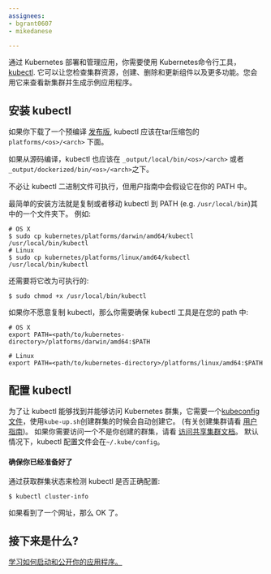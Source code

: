 ```yaml
---
assignees:
- bgrant0607
- mikedanese

---
```


通过 Kubernetes 部署和管理应用，你需要使用 Kubernetes命令行工具， [kubectl](kubectl.md). 它可以让您检查集群资源，创建、删除和更新组件以及更多功能。您会用它来查看新集群并生成示例应用程序。

## 安装 kubectl

如果你下载了一个预编译 [发布版](https://github.com/kubernetes/kubernetes/releases), kubectl 应该在tar压缩包的 `platforms/<os>/<arch>` 下面。

如果从源码编译，kubectl 也应该在 `_output/local/bin/<os>/<arch>` 或者 `_output/dockerized/bin/<os>/<arch>`之下。

不必让 kubectl 二进制文件可执行，但用户指南中会假设它在你的 PATH 中。

最简单的安装方法就是复制或者移动 kubectl 到 PATH (e.g. `/usr/local/bin`)其中的一个文件夹下。 例如:

```shell
# OS X
$ sudo cp kubernetes/platforms/darwin/amd64/kubectl /usr/local/bin/kubectl
# Linux
$ sudo cp kubernetes/platforms/linux/amd64/kubectl /usr/local/bin/kubectl
```

还需要将它改为可执行的:

```shell
$ sudo chmod +x /usr/local/bin/kubectl
```

如果你不愿意复制 kubectl，那么你需要确保 kubectl 工具是在您的 path 中:

```shell
# OS X
export PATH=<path/to/kubernetes-directory>/platforms/darwin/amd64:$PATH

# Linux
export PATH=<path/to/kubernetes-directory>/platforms/linux/amd64:$PATH
```

## 配置 kubectl

为了让 kubectl 能够找到并能够访问 Kubernetes 群集，它需要一个[kubeconfig 文件](/docs/user-guide/kubeconfig-file)，使用`kube-up.sh`创建群集的时候会自动创建它。 (有关创建集群请看 [用户指南](/docs/getting-started-guides/))。
如果你需要访问一个不是你创建的群集，请看 [访问共享集群文档](/docs/user-guide/sharing-clusters)。
默认情况下，kubectl 配置文件会在`~/.kube/config`。

#### 确保你已经准备好了

通过获取群集状态来检测 kubectl 是否正确配置:

```shell
$ kubectl cluster-info
```

如果看到了一个网址，那么 OK 了。

## 接下来是什么?

[学习如何启动和公开你的应用程序。](/docs/user-guide/quick-start)

